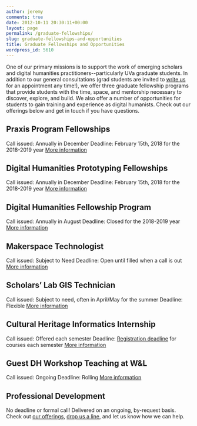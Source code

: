 ```yaml
---
author: jeremy
comments: true
date: 2012-10-11 20:30:11+00:00
layout: page
permalink: /graduate-fellowships/
slug: graduate-fellowships-and-opportunities
title: Graduate Fellowships and Opportunities
wordpress_id: 5610
---
```


One of our primary missions is to support the work of emerging scholars and digital humanities practitioners--particularly UVa graduate students. In addition to our general consultations (grad students are invited to [write us](mailto:scholarslab@virginia.edu) for an appointment any time!), we offer three graduate fellowship programs that provide students with the time, space, and mentorship necessary to discover, explore, and build. We also offer a number of opportunities for students to gain training and experience as digital humanists. Check out our offerings below and get in touch if you have questions.



## Praxis Program Fellowships
Call issued: Annually in December
Deadline: February 15th, 2018 for the 2018-2019 year
[More information](http://scholarslab.org/praxis-program-fellowships/)

## Digital Humanities Prototyping Fellowships
Call issued: Annually in December
Deadline: February 15th, 2018 for the 2018-2019 year
[More information](http://scholarslab.org/digital-humanities-prototyping-fellowships/)

## Digital Humanities Fellowship Program
Call issued: Annually in August
Deadline: Closed for the 2018-2019 year
[More information](http://scholarslab.org/digital-humanities-fellows/)

## Makerspace Technologist
Call issued: Subject to Need
Deadline: Open until filled when a call is out
[More information](http://scholarslab.org/makerspace-technologists/)

## Scholars’ Lab GIS Technician
Call issued: Subject to need, often in April/May for the summer
Deadline: Flexible
[More information](http://scholarslab.org/scholars-lab-gis-technician/)

## Cultural Heritage Informatics Internship
Call issued: Offered each semester
Deadline: [Registration deadline](http://www.virginia.edu/registrar/calendar.html) for courses each semester
[More information](http://scholarslab.org/cultural-heritage-informatics-internship/)

## Guest DH Workshop Teaching at W&L
Call issued: Ongoing
Deadline: Rolling
[More information](http://scholarslab.org/visiting-workshops-at-washington-and-lee-university/)

## Professional Development
No deadline or formal call! Delivered on an ongoing, by-request basis.
Check out [our offerings](http://scholarslab.org/professional-development/), [drop us a line](mailto:scholarslab@virginia.edu), and let us know how we can help.

